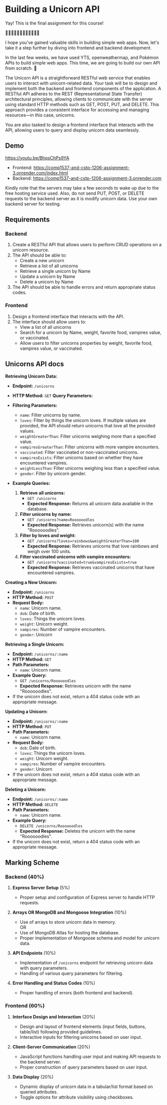 # Building a Unicorn API

Yay! This is the final assignment for this course!

🦄🦄🦄🦄🦄🦄🦄🦄🦄🦄🦄🦄

I hope you've gained valuable skills in building simple web apps. Now, let's take it a step further by diving into frontend and backend development.

In the last few weeks, we have used YTS, openweathermap, and Pokémon APIs to build simple web apps. This time, we are going to build our own API from scratch. 🚀

The Unicorn API is a straightforward RESTful web service that enables users to interact with unicorn-related data. Your task will be to design and implement both the backend and frontend components of the application. A RESTful API adheres to the REST (Representational State Transfer) architectural principles, allowing clients to communicate with the server using standard HTTP methods such as GET, POST, PUT, and DELETE. This approach provides a consistent interface for accessing and managing resources—in this case, unicorns.

You are also tasked to design a frontend interface that interacts with the API, allowing users to query and display unicorn data seamlessly.

## Demo

https://youtu.be/BhpsChPs9YA

- Frontend: https://comp1537-and-cstp-1206-assignment-3.onrender.com/index.html
- Backend: https://comp1537-and-cstp-1206-assignment-3.onrender.com

Kindly note that the servers may take a few seconds to wake up due to the free hosting service used. Also, do not send PUT, POST, or DELETE requests to the backend server as it is modify unicorn data. Use your own backend server for testing.

## **Requirements**

### **Backend**

1. Create a RESTful API that allows users to perform CRUD operations on a unicorn resource.
2. The API should be able to:
   - Create a new unicorn
   - Retrieve a list of all unicorns
   - Retrieve a single unicorn by Name
   - Update a unicorn by Name
   - Delete a unicorn by Name
3. The API should be able to handle errors and return appropriate status codes.

### **Frontend**

1. Design a frontend interface that interacts with the API.
2. The interface should allow users to:
   - View a list of all unicorns
   - Search for a unicorn by Name, weight, favorite food, vampires value, or vaccinated.
   - Allow users to filter unicorns properties by weight, favorite food, vampires value, or vaccinated.

## Unicorns API docs

**Retrieving Unicorn Data:**

- **Endpoint:** `/unicorns`
- **HTTP Method:** `GET`
  **Query Parameters:**

- **Filtering Parameters:**

  - `name`: Filter unicorns by name.
  - `loves`: Filter by things the unicorn loves. If multiple values are provided, the API should return unicorns that love all the provided values.
  - `weightGreaterThan`: Filter unicorns weighing more than a specified value.
  - `vampiresGreaterThan`: Filter unicorns with more vampire encounters.
  - `vaccinated`: Filter vaccinated or non-vaccinated unicorns.
  - `vampiresExists`: Filter unicorns based on whether they have encountered vampires.
  - `weightLessThan`: Filter unicorns weighing less than a specified value.
  - `gender`: Filter by unicorn gender.

- **Example Queries:**

  1.  **Retrieve all unicorns:**
      - `GET /unicorns`
      - **Expected Response:** Returns all unicorn data available in the database.
  2.  **Filter unicorns by name:**
      - `GET /unicorns?name=Roooooodles`
      - **Expected Response:** Retrieves unicorn(s) with the name "Roooooodles".
  3.  **Filter by loves and weight:**
      - `GET /unicorns?loves=rainbows&weightGreaterThan=100`
      - **Expected Response:** Retrieves unicorns that love rainbows and weigh over 100 units.
  4.  **Filter vaccinated unicorns with vampire encounters:**
      - `GET /unicorns?vaccinated=true&vampiresExists=true`
      - **Expected Response:** Retrieves vaccinated unicorns that have encountered vampires.

**Creating a New Unicorn:**

- **Endpoint:** `/unicorns`
- **HTTP Method:** `POST`
- **Request Body:**
  - `name`: Unicorn name.
  - `dob`: Date of birth.
  - `loves`: Things the unicorn loves.
  - `weight`: Unicorn weight.
  - `vampires`: Number of vampire encounters.
  - `gender`: Unicorn

**Retrieving a Single Unicorn:**

- **Endpoint:** `/unicorns/:name`
- **HTTP Method:** `GET`
- **Path Parameters:**
  - `name`: Unicorn name.
- **Example Query:**
  - `GET /unicorns/Roooooodles`
  - **Expected Response:** Retrieves unicorn with the name "Roooooodles".
- If the unicorn does not exist, return a 404 status code with an appropriate message.

**Updating a Unicorn:**

- **Endpoint:** `/unicorns/:name`
- **HTTP Method:** `PUT`
- **Path Parameters:**
  - `name`: Unicorn name.
- **Request Body:**
  - `dob`: Date of birth.
  - `loves`: Things the unicorn loves.
  - `weight`: Unicorn weight.
  - `vampires`: Number of vampire encounters.
  - `gender`: Unicorn
- If the unicorn does not exist, return a 404 status code with an appropriate message.

**Deleting a Unicorn:**

- **Endpoint:** `/unicorns/:name`
- **HTTP Method:** `DELETE`
- **Path Parameters:**
  - `name`: Unicorn name.
- **Example Query:**
  - `DELETE /unicorns/Roooooodles`
  - **Expected Response:** Deletes the unicorn with the name "Roooooodles".
- If the unicorn does not exist, return a 404 status code with an appropriate message.

## Marking Scheme

### Backend (40%)

1. **Express Server Setup** (5%)

   - Proper setup and configuration of Express server to handle HTTP requests.

2. **Arrays OR MongoDB and Mongoose Integration** (10%)

   - Use of arrays to store unicorn data in memory.  
     OR
   - Use of MongoDB Atlas for hosting the database.
   - Proper implementation of Mongoose schema and model for unicorn data.

3. **API Endpoints** (10%)

   - Implementation of `/unicorns` endpoint for retrieving unicorn data with query parameters.
   - Handling of various query parameters for filtering.

4. **Error Handling and Status Codes** (10%)
   - Proper handling of errors (both frontend and backend).

### Frontend (60%)

1. **Interface Design and Interaction** (20%)

   - Design and layout of frontend elements (input fields, buttons, table/list) following provided guidelines.
   - Interactive inputs for filtering unicorns based on user input.

2. **Client-Server Communication** (20%)

   - JavaScript functions handling user input and making API requests to the backend server.
   - Proper construction of query parameters based on user input.

3. **Data Display** (20%)
   - Dynamic display of unicorn data in a tabular/list format based on queried attributes.
   - Toggle options for attribute visibility using checkboxes.
